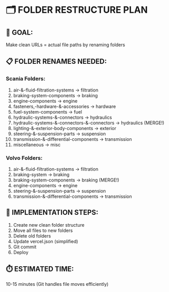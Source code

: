 # 🗂️ FOLDER RESTRUCTURE PLAN

## 🎯 GOAL:
Make clean URLs = actual file paths by renaming folders

## 📋 FOLDER RENAMES NEEDED:

### Scania Folders:
1. air-&-fluid-filtration-systems → filtration
2. braking-system-components → braking
3. engine-components → engine
4. fasteners,-hardware-&-accessories → hardware
5. fuel-system-components → fuel
6. hydraulic-systems-&-connectors → hydraulics
7. hydraulic-systems-&-connectors-&-connectors → hydraulics (MERGE!)
8. lighting-&-exterior-body-components → exterior
9. steering-&-suspension-parts → suspension
10. transmission-&-differential-components → transmission
11. miscellaneous → misc

### Volvo Folders:
1. air-&-fluid-filtration-systems → filtration
2. braking-system → braking
3. braking-system-components → braking (MERGE!)
4. engine-components → engine
5. steering-&-suspension-parts → suspension
6. transmission-&-differential-components → transmission

## 🔧 IMPLEMENTATION STEPS:

1. Create new clean folder structure
2. Move all files to new folders
3. Delete old folders
4. Update vercel.json (simplified)
5. Git commit
6. Deploy

## ⏱️ ESTIMATED TIME:
10-15 minutes (Git handles file moves efficiently)


